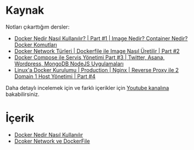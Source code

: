 # Kaynak

Notları çıkarttığım dersler: 

- [Docker Nedir Nasıl Kullanılır? | Part #1 | Image Nedir? Container Nedir? Docker Komutları
](https://www.youtube.com/watch?v=4XVfmGE1F_w&list=PL_f2F0Oyaj4_xkCDqnRWp4p5ypjDeC0kO) 
- [Docker Network Türleri | Dockerfile ile Image Nasıl Üretilir | Part #2](https://www.youtube.com/watch?v=ZeYIp1PrWXc&list=PL_f2F0Oyaj4_xkCDqnRWp4p5ypjDeC0kO&index=3)
- [Docker Compose ile Servis Yönetimi Part #3 | Twitter, Asana, Wordpress, MongoDB NodeJS Uygulamaları](https://www.youtube.com/watch?v=cu3_ldKZ0os&list=PL_f2F0Oyaj4_xkCDqnRWp4p5ypjDeC0kO&index=4)
- [Linux'a Docker Kurulumu | Production | Nginx | Reverse Proxy ile 2 Domain 1 Host Yönetimi | Part #4](https://www.youtube.com/watch?v=JU5vvLNipXY&list=PL_f2F0Oyaj4_xkCDqnRWp4p5ypjDeC0kO&index=5)

Daha detaylı incelemek için ve farklı içerikler için [Youtube kanalına](https://www.youtube.com/channel/UCYT5QTr38bwp85Pka8YSVIg) bakabilirsiniz.

# İçerik

- [Docker Nedir Nasıl Kullanılır](https://github.com/AhmetOsmn/Notebook/blob/main/Docker/01.Docker_Nedir_Nasil_Kullanilir.md)
- [Dcoker Network ve DockerFile](https://github.com/AhmetOsmn/Notebook/blob/main/Docker/02.Docker_Network_ve_DockerFile.md)
